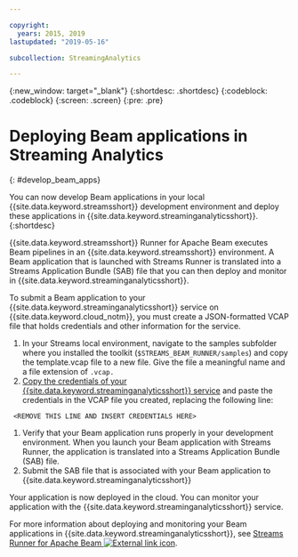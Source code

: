```yaml
---

copyright:
  years: 2015, 2019
lastupdated: "2019-05-16"

subcollection: StreamingAnalytics

---
```


<!-- Attribute definitions -->
{:new_window: target="_blank"}
{:shortdesc: .shortdesc}
{:codeblock: .codeblock}
{:screen: .screen}
{:pre: .pre}

# Deploying Beam applications in Streaming Analytics
{: #develop_beam_apps}

You can now develop Beam applications in your local {{site.data.keyword.streamsshort}} development environment and deploy these applications in {{site.data.keyword.streaminganalyticsshort}}.
{:shortdesc}

{{site.data.keyword.streamsshort}} Runner for Apache Beam executes Beam pipelines in an {{site.data.keyword.streamsshort}} environment. A Beam application that is launched with Streams Runner is translated into a Streams Application Bundle (SAB) file that you can then deploy and monitor in {{site.data.keyword.streaminganalyticsshort}}.

To submit a Beam application to your {{site.data.keyword.streaminganalyticsshort}} service on {{site.data.keyword.cloud_notm}}, you must create a JSON-formatted VCAP file that holds credentials and other information for the service.

1. In your Streams local environment, navigate to the samples subfolder where you installed the toolkit (`$STREAMS_BEAM_RUNNER/samples`) and copy the template.vcap file to a new file. Give the file a meaningful name and a file extension of `.vcap.`
1. [Copy the credentials of your {{site.data.keyword.streaminganalyticsshort}} service](/docs/services/StreamingAnalytics?topic=StreamingAnalytics-service_plans#service_plans#vcap_services) and paste the credentials in the VCAP file you created, replacing the following line:
```
 <REMOVE THIS LINE AND INSERT CREDENTIALS HERE>
 ```
1. Verify that your Beam application runs properly in your  development environment. When you launch your Beam application with Streams Runner, the application is translated into a Streams Application Bundle (SAB) file.
1. Submit the SAB file that is associated with your Beam application to {{site.data.keyword.streaminganalyticsshort}}

Your application is now deployed in the cloud. You can monitor your application with the {{site.data.keyword.streaminganalyticsshort}} service.

For more information about deploying and monitoring your Beam applications in {{site.data.keyword.streaminganalyticsshort}}, see [Streams Runner for Apache Beam ![External link icon](../../icons/launch-glyph.svg "External link icon")](https://ibmstreams.github.io/streamsx.documentation/docs/beamrunner/beamrunner-1-intro/).
